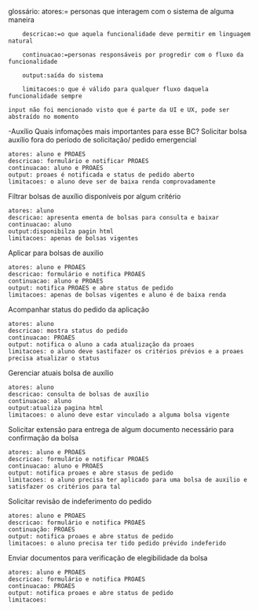 
glossário:
        atores:= personas que interagem com o sistema de alguma maneira

        descricao:=o que aquela funcionalidade deve permitir em linguagem natural

        continuacao:=personas responsáveis por progredir com o fluxo da funcionalidade

        output:saída do sistema

        limitacoes:o que é válido para qualquer fluxo daquela funcionalidade sempre

    input não foi mencionado visto que é parte da UI e UX, pode ser abstraído no momento

-Auxílio
Quais infomações mais importantes para esse BC?
Solicitar bolsa auxílio fora do período de solicitação/ pedido emergencial

    atores: aluno e PROAES
    descricao: formulário e notificar PROAES
    continuacao: aluno e PROAES
    output: proaes é notificada e status de pedido aberto
    limitacoes: o aluno deve ser de baixa renda comprovadamente

Filtrar bolsas de auxílio disponíveis por algum critério

    atores: aluno
    descricao: apresenta ementa de bolsas para consulta e baixar
    continuacao: aluno
    output:disponibilza pagin html
    limitacoes: apenas de bolsas vigentes

Aplicar para bolsas de auxilio

    atores: aluno e PROAES
    descricao: formulário e notifica PROAES
    continuacao: aluno e PROAES
    output: notifica PROAES e abre status de pedido
    limitacoes: apenas de bolsas vigentes e aluno é de baixa renda

Acompanhar status do pedido da aplicação

    atores: aluno
    descricao: mostra status do pedido
    continuacao: PROAES
    output: notifica o aluno a cada atualização da proaes
    limitacoes: o aluno deve sastifazer os critérios prévios e a proaes precisa atualizar o status

Gerenciar atuais bolsa de auxílio

    atores: aluno
    descricao: consulta de bolsas de auxílio
    continuacao: aluno
    output:atualiza pagina html
    limitacoes: o aluno deve estar vinculado a alguma bolsa vigente

Solicitar extensão para entrega de algum documento necessário para confirmação da bolsa

    atores: aluno e PROAES
    descricao: formulário e notificar PROAES
    continuacao: aluno e PROAES
    output: notifica proaes e abre stasus de pedido
    limitacoes: o aluno precisa ter aplicado para uma bolsa de auxilio e satisfazer os critérios para tal

Solicitar revisão de indeferimento do pedido

    atores: aluno e PROAES
    descricao: formulário e notifica PROAES
    continuação: PROAES
    output: notifica proaes e abre status de pedido
    limitacoes: o aluno precisa ter tido pedido prévido indeferido

Enviar documentos para verificação de elegibilidade da bolsa

    atores: aluno e PROAES
    descricao: formulário e notifica PROAES
    continuacao: PROAES
    output: notifica proaes e abre status de pedido
    limitacoes:
